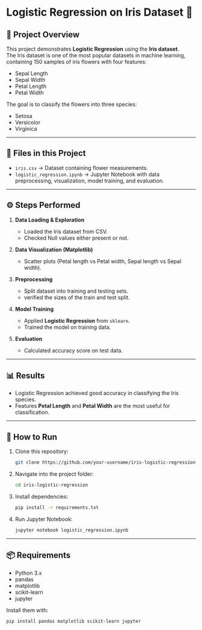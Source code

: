 # Logistic Regression on Iris Dataset 🌸

## 📌 Project Overview
This project demonstrates **Logistic Regression** using the **Iris dataset**.  
The Iris dataset is one of the most popular datasets in machine learning, containing 150 samples of iris flowers with four features:
- Sepal Length
- Sepal Width
- Petal Length
- Petal Width  

The goal is to classify the flowers into three species:
- Setosa
- Versicolor
- Virginica  

---

## 📂 Files in this Project
- `iris.csv` → Dataset containing flower measurements.  
- `logistic_regression.ipynb` → Jupyter Notebook with data preprocessing, visualization, model training, and evaluation.  

---

## ⚙️ Steps Performed
1. **Data Loading & Exploration**
   - Loaded the Iris dataset from CSV.
   - Checked Null values either present or not.

2. **Data Visualization (Matplotlib)**
   - Scatter plots (Petal length vs Petal width, Sepal length vs Sepal width).

3. **Preprocessing**
   - Split dataset into training and testing sets.
   - verified the sizes of the train and test split.

4. **Model Training**
   - Applied **Logistic Regression** from `sklearn`.
   - Trained the model on training data.

5. **Evaluation**
   - Calculated accuracy score on test data.

---

## 📊 Results
- Logistic Regression achieved good accuracy in classifying the Iris species.  
- Features **Petal Length** and **Petal Width** are the most useful for classification.  

---

## 🚀 How to Run
1. Clone this repository:
   ```bash
   git clone https://github.com/your-username/iris-logistic-regression.git
   ````

2. Navigate into the project folder:

   ```bash
   cd iris-logistic-regression
   ```
3. Install dependencies:

   ```bash
   pip install -r requirements.txt
   ```
4. Run Jupyter Notebook:

   ```bash
   jupyter notebook logistic_regression.ipynb
   ```

---

## 📦 Requirements

* Python 3.x
* pandas
* matplotlib
* scikit-learn
* jupyter

Install them with:

```bash
pip install pandas matplotlib scikit-learn jupyter
```
